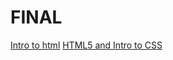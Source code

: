 # FINAL

<a href="Intro_html?index.html" target="_blank">Intro to html</a>
<a href="html5_to_intro_css" target="_blank"> HTML5 and Intro to CSS</a>